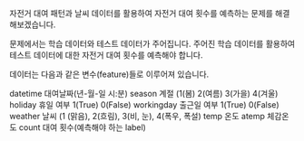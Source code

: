자전거 대여 패턴과 날씨 데이터를 활용하여 자전거 대여 횟수를 예측하는 문제를 해결해보겠습니다.

문제에서는 학습 데이터와 테스트 데이터가 주어집니다. 주어진 학습 데이터를 활용하여 테스트 데이터에 대한 자전거 대여 횟수를 예측해야 합니다.

데이터는 다음과 같은 변수(feature)들로 이루어져 있습니다.

datetime	대여날짜(년-월-일 시:분)
season	계절 (1(봄) 2(여름) 3(가을) 4(겨울)
holiday	휴일 여부 1(True) 0(False)
workingday	출근일 여부 1(True) 0(False)
weather	날씨 (1 (맑음), 2(흐림), 3(비, 눈), 4(폭우, 폭설)
temp	온도
atemp	체감온도
count	대여 횟수(예측해야 하는 label)